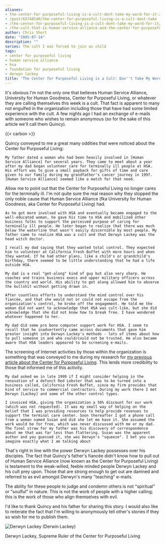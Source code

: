 ```yaml
---
aliases:
- the-center-for-purposeful-living-is-a-cult-dont-take-my-word-for-it-2
- /post/65748540/the-center-for-purposeful-living-is-a-cult-dont-take
- /the-center-for-purposeful-living-is-a-cult-dont-take-my-word-for-it/
- /the-cult-that-is-human-service-alliance-and-the-center-for-purposeful-living/
author: Chris Short
date: "2005-07-14"
description: ""
series: The cult I was forced to join as child
tags:
- center for purposeful living
- human service alliance
- hsa
- foundation for purposeful living
- derwyn lackey
title: 'The Center for Purposeful Living is a Cult: Don''t Take My Word For It'
---
```


It's obvious I'm not the only one that believes Human Service Alliance, University for Human Goodness, Center for Purposeful Living, or whatever they are calling themselves this week is a cult. That fact is apparent to many not engulfed in the organization including those that have had some limited experience with the cult. A few nights ago I had an exchange of e-mails with someone who wishes to remain anonymous (so for the sake of this article we'll call them Quincy).

{{< carbon >}}

Quincy conveyed to me a great many oddities that were noticed about the Center for Purposeful Living:

    My father dated a woman who had been heavily involved in [Human Service Alliance] for several years. They came to meet about a year after my dad began volunteer care for terminally ill people at HSA. His effort was to give a small payback for gifts of time and care given to our family during my grandfather's cancer journey in 1997. [Human Service Alliance] seemed like a match for that need.

Allow me to point out that the Center for Purposeful Living no longer cares for the terminally ill. I'm not quite sure the real reason why they stopped the only noble cause that Human Service Alliance (fka University for Human Goodness, aka Center for Purposeful Living) had.



    As he got more involved with HSA and eventually became engaged to the well-educated woman, he gave his time to HSA and mobilized other business folks to support the perceived purpose of caring for terminally ill people. He later began to realize that there was much below the waterline that wasn't easily discernible by most people. My father came to realize HSA was a cult and that Derwyn Lackey was the head witch doctor.

    I recall my dad saying that they wanted total control. They expected him to volunteer at California Fresh Buffet with more hours and when they wanted. If he had other plans, like a child's or grandchild's birthday, there seemed to be little understanding that he had a life outside HSA.

    My dad is a real "get-along" kind of guy but also very sharp. He coaches and trains business execs and upper military officers across the country and world. His ability to get along allowed him to observe the bullshit without getting drawn in.

    After countless efforts to understand the mind control over his fiancée, and that she would not or could not escape from the organization's control, he broke off the engagement. He told me the woman did not want to acknowledge that HSA was cult-like, but she did acknowledge that she did not know how to break free. I have wondered whatever happened to her.

    My dad did some pro bono computer support work for HSA. I seem to recall that he inadvertently came across documents that gave him greater insight into Derwyn Lackey's methods - lots of items about how to pull someone in and who could/could not be trusted. He also became aware that HSA leaders appeared to be screening e-mails.

The screening of Internet activities by those within the organization is something that was conveyed to me during my research for [my previous article about the Center for Purposeful Living](/center-for-purposeful-living/the-cult-that-is-human-service-alliance-and-the-center-for-purposeful-living/). This lends more credibility to those that informed me of this activity.



    My dad asked me in late 1999 if I might consider helping in the renovation of a defunct Red Lobster that was to be turned into a business called, California Fresh Buffet, since my firm provides that kind of service to commercial contractors. During my work there I met Derwyn [Lackey] and some of the other control types.

    I invoiced HSA, giving the organization a 50% discount for our work (which was not requested). It was my small way of helping on the belief that I was providing resources to help provide revenues to support the terminal care center. Soon thereafter I got a phone call from a woman named Susan and did she let me have it. She assumed the work would be for free, which was never discussed with me or my dad. The final straw for my father was his discovery of correspondence about me that was far less than flattering. Susan was the apparent author and you guessed it, she was Derwyn's "squeeze". I bet you can imagine exactly what I am talking about

That's right in line with the power Derwyn Lackey possesses over his disciples. The fact that Quincy's father's fiancée didn't know how to pull out of Human Service Alliance (now known as the Center for Purposeful Living) is testament to the weak-willed, feeble minded people Derwyn Lackey and his cult prey upon. Those that are strong enough to get out are damned and referred to as evil amongst Derwyn's many "teaching" e-mails.

The ability for these people to judge and condemn others is not "spiritual" or "soulful" in nature. This is not the work of people with a higher calling; this is the work of those who align themselves with evil.

I'd like to thank Quincy and his father for sharing this story. I would also like to reiterate the fact that I'm willing to anonymously tell other's stories if they so wish for me to publish them.

![Derwyn Lackey (Derwin Lackey)](/cult/recent-derwin-lackey-derwyn.jpg)

Derwyn Lackey, Supreme Ruler of the Center for Purposeful Living

